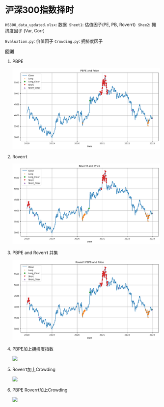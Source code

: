 # 沪深300指数择时

`HS300_data_updated.xlsx`: 数据
​		`Sheet1`: 估值因子(PE, PB, Roverrt)
​		`Shee2`: 拥挤度因子 (Var, Corr)

`Evaluation.py`: 价值因子
`Crowding.py`: 拥挤度因子

**回测**

1. PBPE

   ![](./plot/back_test_pbpe.png)

2. Roverrt

   ![](./plot/back_test_roverrt.png)

3. PBPE and Roverrt 并集

   ![](./plot/back_test_pbpe_roverrt.png)

4. PBPE加上拥挤度指数

   ![](C:\Users\Richy\Documents\HS300_index\plot\pbpe_crowding.png)

5. Roverrt加上Crowding

   ![](C:\Users\Richy\Documents\HS300_index\plot\roverrt_crowding.png)

6. PBPE Roverrt加上Crowding

   ![](C:\Users\Richy\Documents\HS300_index\plot\pbpe_roverrt_crowding.png)
